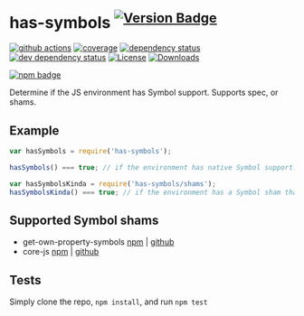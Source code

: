 # has-symbols <sup>[![Version Badge][2]][1]</sup>

[![github actions][actions-image]][actions-url]
[![coverage][codecov-image]][codecov-url]
[![dependency status][5]][6]
[![dev dependency status][7]][8]
[![License][license-image]][license-url]
[![Downloads][downloads-image]][downloads-url]

[![npm badge][11]][1]

Determine if the JS environment has Symbol support. Supports spec, or shams.

## Example

```js
var hasSymbols = require('has-symbols');

hasSymbols() === true; // if the environment has native Symbol support. Not polyfillable, not forgeable.

var hasSymbolsKinda = require('has-symbols/shams');
hasSymbolsKinda() === true; // if the environment has a Symbol sham that mostly follows the spec.
```

## Supported Symbol shams

- get-own-property-symbols [npm](https://www.npmjs.com/package/get-own-property-symbols)
  | [github](https://github.com/WebReflection/get-own-property-symbols)
- core-js [npm](https://www.npmjs.com/package/core-js) | [github](https://github.com/zloirock/core-js)

## Tests

Simply clone the repo, `npm install`, and run `npm test`

[1]: https://npmjs.org/package/has-symbols

[2]: https://versionbadg.es/inspect-js/has-symbols.svg

[5]: https://david-dm.org/inspect-js/has-symbols.svg

[6]: https://david-dm.org/inspect-js/has-symbols

[7]: https://david-dm.org/inspect-js/has-symbols/dev-status.svg

[8]: https://david-dm.org/inspect-js/has-symbols#info=devDependencies

[11]: https://nodei.co/npm/has-symbols.png?downloads=true&stars=true

[license-image]: https://img.shields.io/npm/l/has-symbols.svg

[license-url]: LICENSE

[downloads-image]: https://img.shields.io/npm/dm/has-symbols.svg

[downloads-url]: https://npm-stat.com/charts.html?package=has-symbols

[codecov-image]: https://codecov.io/gh/inspect-js/has-symbols/branch/main/graphs/badge.svg

[codecov-url]: https://app.codecov.io/gh/inspect-js/has-symbols/

[actions-image]: https://img.shields.io/endpoint?url=https://github-actions-badge-u3jn4tfpocch.runkit.sh/inspect-js/has-symbols

[actions-url]: https://github.com/inspect-js/has-symbols/actions
